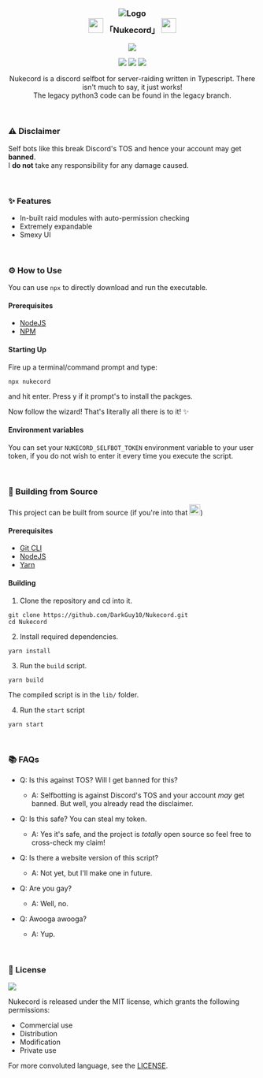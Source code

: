 <h3 align="center">
	<img src="https://github.com/DarkGuy10/Nukecord/blob/master/assets/Logo.png" alt="Logo"/><br/>
	<img src="" alt="" height="30"/>
	「Nukecord」
	<img src="" alt="" height="30"/>
</h3>

<p align="center">
  <a href="https://www.npmjs.com/package/nukecord"><img src="https://img.shields.io/npm/v/nukecord?colorA=1e1e28&colorB=f2cecf&style=for-the-badge&logo=npm"></a>
</p>

<p align="center">
    <a href="https://github.com/DarkGuy10/Nukecord/stargazers"><img src="https://img.shields.io/github/stars/DarkGuy10/Nukecord?colorA=1e1e28&colorB=c9cbff&logoColor=D9E0EE&style=for-the-badge&logo=starship"></a>
    <a href="https://github.com/DarkGuy10/Nukecord/issues"><img src="https://img.shields.io/github/issues/DarkGuy10/Nukecord?colorA=1e1e28&colorB=bee4ed&logoColor=D9E0EE&logo=gitbook&style=for-the-badge"></a>
    <a href="https://www.npmjs.com/package/nukecord"><img src="https://img.shields.io/npm/dw/nukecord?colorA=1e1e28&colorB=c6aae8&logoColor=white&style=for-the-badge&logo="></a>
</p>

<p align="center">
Nukecord is a discord selfbot for server-raiding written in Typescript. There isn't much to say, it just works!<br />
The legacy python3 code can be found in the legacy branch.
</p>

&nbsp;

### ⚠️ Disclaimer

Self bots like this break Discord's TOS and hence your account may get **banned**. </br>
I **do not** take any responsibility for any damage caused.

&nbsp;

### ✨ Features

-   In-built raid modules with auto-permission checking
-   Extremely expandable
-   Smexy UI

&nbsp;

### ⚙️ How to Use

You can use `npx` to directly download and run the executable.

#### Prerequisites

-   [NodeJS](https://docs.npmjs.com/downloading-and-installing-node-js-and-npm)
-   [NPM](https://docs.npmjs.com/downloading-and-installing-node-js-and-npm)

#### Starting Up

Fire up a terminal/command prompt and type:

```
npx nukecord
```

and hit enter. Press y if it prompt's to install the packges.

Now follow the wizard! That's literally all there is to it! ✨ <br />

#### Environment variables

You can set your `NUKECORD_SELFBOT_TOKEN` environment variable to your user token, if you do not wish to enter it every time you execute the script.

&nbsp;

### 🔧 Building from Source

This project can be built from source (if you're into that <img src="https://cdn.discordapp.com/emojis/960552351146578032.webp?size=96&quality=lossless" alt=":ZeroTwo_Smirk:" title=":ZeroTwo_Smirk:" height="22" width="22"  />)

#### Prerequisites

-   [Git CLI](https://git-scm.com/downloads)
-   [NodeJS](https://nodejs.org/en/download/)
-   [Yarn](https://classic.yarnpkg.com/lang/en/docs/install)

#### Building

1. Clone the repository and cd into it.

```
git clone https://github.com/DarkGuy10/Nukecord.git
cd Nukecord
```

2. Install required dependencies.

```
yarn install
```

3. Run the `build` script.

```
yarn build
```

The compiled script is in the `lib/` folder.

4. Run the `start` script

```
yarn start
```

&nbsp;

### 📚 FAQs

-   Q: Is this against TOS? Will I get banned for this?

    -   A: Selfbotting is against Discord's TOS and your account _may_ get banned. But well, you already read the disclaimer.

-   Q: Is this safe? You can steal my token.

    -   A: Yes it's safe, and the project is _totally_ open source so feel free to cross-check my claim!

-   Q: Is there a website version of this script?

    -   A: Not yet, but I'll make one in future.

-   Q: Are you gay?

    -   A: Well, no.

-   Q: Awooga awooga?

    -   A: Yup.

&nbsp;

### 📜 License

<a href="https://github.com/darkguy10/Nukecord/blob/main/LICENSE.md"><img src="https://img.shields.io/github/license/darkguy10/Nukecord?style=for-the-badge&labelColor=302D41&color=C9CBFF"/></a>

Nukecord is released under the MIT license, which grants the following permissions:

-   Commercial use
-   Distribution
-   Modification
-   Private use

For more convoluted language, see the [LICENSE](https://github.com/darkguy10/Nukecord/blob/master/LICENSE.md).
